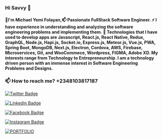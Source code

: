 ### Hi Savvy 👋

#### 💬I'm Michael Yemi Folayan,📫 Passionate FullStack Software Engineer. ⚡ I have experience in understanding and analyzing the software engineering problems and implementing them. 🔭 Technologies that I have used to develop apps are Javascript, React.js, React Native, Redux, GraphQL, Node.js, Hapi.js, Socket.io, Express.js, Meteor.js, Vue.js, PWA, Spring Boot, MongoDB, Next.js, Electron, Cordova, AWS, Firebase, Microservices, Git, and WooCommece, Wordpress, FIGMA, Adobe XD. My interests range from Technology to Entrepreneurship. I am a technology driven person with an immense interest in Software Engineering Problems and Designs.


### 📫 How to reach me?   +2348103817187

[![Twitter Badge](https://img.shields.io/badge/-Twitter-1ca0f1?style=flat-square&labelColor=1ca0f1&logo=twitter&logoColor=white&link=https://twitter.com/softfolayanyemi)](https://twitter.com/softfolayanyemi)

[![Linkedin Badge](https://img.shields.io/badge/-LinkedIn-blue?style=flat-square&logo=Linkedin&logoColor=white&link=https://www.linkedin.com/in/folayan-yemi/)](https://www.linkedin.com/in/folayan-yemi/)

[![Facebook Badge](https://img.shields.io/badge/facebook-Folayan%20Yemi-blue?style=flat-square&link=https://www.facebook.com/folayan.yemi)](https://www.facebook.com/folayan.yemi)

[![Instagram Badge](https://img.shields.io/badge/Instagram-Folayan%20Yemi-red?style=flat-square&link=https://www.instagram.com/ym___f/)](https://www.instagram.com/ym___f/)

[![PORTFOLIO](https://img.shields.io/badge/YMF-PORFOLIO%20WEBSITE-green?style=flat-square&link=https://michaelfolayan.netlify.com/)](https://michaelfolayan.netlify.com/)




<!--
**YemmyFolayan/YemmyFolayan** is a ✨ _special_ ✨ repository because its `README.md` (this file) appears on your GitHub profile.

Here are some ideas to get you started:

- 🔭 I’m currently working on ...
- 🌱 I’m currently learning ...
- 👯 I’m looking to collaborate on ...
- 🤔 I’m looking for help with ...
- 💬 Ask me about ...
- 📫 How to reach me: ...
- 😄 Pronouns: ...
- ⚡ Fun fact: ...
-->
